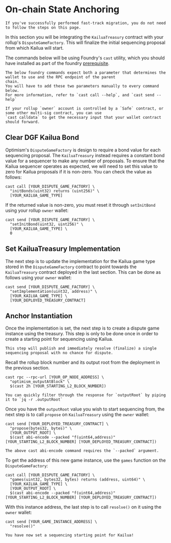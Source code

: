 # On-chain State Anchoring

```admonish note
If you've successfully performed fast-track migration, you do not need to follow the steps on this page.
```

In this section you will be integrating the `KailuaTreasury` contract with your rollup's `DisputeGameFactory`.
This will finalize the initial sequencing proposal from which Kailua will start.

The commands below will be using Foundry's `cast` utility, which you should have installed as part of the
foundry [prerequisite](quickstart.md#prerequisites).

```admonish note
The below foundry commands expect both a parameter that determines the wallet to use and the RPC endpoint of the parent
chain.
You will have to add these two parameters manually to every command below.
For more information, refer to `cast call --help`, and `cast send --help`
```

```admonish tip
If your rollup `owner` account is controlled by a `Safe` contract, or some other multi-sig contract, you can use
`cast calldata` to get the necessary input that your wallet contract should forward.
```

## Clear DGF Kailua Bond
Optimism's `DisputeGameFactory` is design to require a bond value for each sequencing proposal.
The `KailuaTreasury` instead requires a constant bond value for a sequencer to make any number of proposals.
To ensure that the Kailua sequencer operates as expected, we will need to set this value to zero for Kailua proposals
if it is non-zero.
You can check the value as follows:

```shell
cast call [YOUR_DISPUTE_GAME_FACTORY] \
  "initBonds(uint32) returns (uint256)" \
  [YOUR_KAILUA_GAME_TYPE]
```

If the returned value is non-zero, you must reset it through `setInitBond` using your rollup `owner` wallet:

```shell
cast send [YOUR_DISPUTE_GAME_FACTORY] \
  "setInitBond(uint32, uint256)" \
  [YOUR_KAILUA_GAME_TYPE] \
  0
```

## Set KailuaTreasury Implementation

The next step is to update the implementation for the Kailua game type stored in the `DisputeGameFactory` contract to
point towards the `KailuaTreasury` contract deployed in the last section.
This can be done as follows using your `owner` wallet:
```shell
cast send [YOUR_DISPUTE_GAME_FACTORY] \
  "setImplementation(uint32, address)" \
  [YOUR_KAILUA_GAME_TYPE] \
  [YOUR_DEPLOYED_TREASURY_CONTRACT]
```

## Anchor Instantiation

Once the implementation is set, the next step is to create a dispute game instance using the treasury.
This step is only to be done once in order to create a starting point for sequencing using Kailua.
```admonish warning
This step will publish and immediately resolve (finalize) a single sequencing proposal with no chance for dispute.
```

Recall the rollup block number and its output root from the deployment in the previous section.

```shell
cast rpc --rpc-url [YOUR_OP_NODE_ADDRESS] \
  "optimism_outputAtBlock" \
  $(cast 2h [YOUR_STARTING_L2_BLOCK_NUMBER])
```
```admonish tip
You can quickly filter through the response for `outputRoot` by piping it to `jq -r .outputRoot`
```

Once you have the `outputRoot` value you wish to start sequencing from, the next step is to call `propose` on `KailuaTreasury` using the `owner` wallet:
```shell
cast send [YOUR_DEPLOYED_TREASURY_CONTRACT] \
  "propose(bytes32, bytes)" \
  [YOUR_OUTPUT_ROOT] \
  $(cast abi-encode --packed "f(uint64,address)" [YOUR_STARTING_L2_BLOCK_NUMBER] [YOUR_DEPLOYED_TREASURY_CONTRACT])
```

```admonish note
The above cast abi-encode command requires the `--packed` argument.
```


To get the address of this new game instance, use the `games` function on the `DisputeGameFactory`:
```shell
cast call [YOUR_DISPUTE_GAME_FACTORY] \
  "games(uint32, bytes32, bytes) returns (address, uint64)" \
  [YOUR_KAILUA_GAME_TYPE] \
  [YOUR_OUTPUT_ROOT] \
  $(cast abi-encode --packed "f(uint64,address)" [YOUR_STARTING_L2_BLOCK_NUMBER] [YOUR_DEPLOYED_TREASURY_CONTRACT])
```

With this instance address, the last step is to call `resolve()` on it using the `owner` wallet:
```shell
cast send [YOUR_GAME_INSTANCE_ADDRESS] \
  "resolve()"
```

```admonish success
You have now set a sequencing starting point for Kailua!
```
